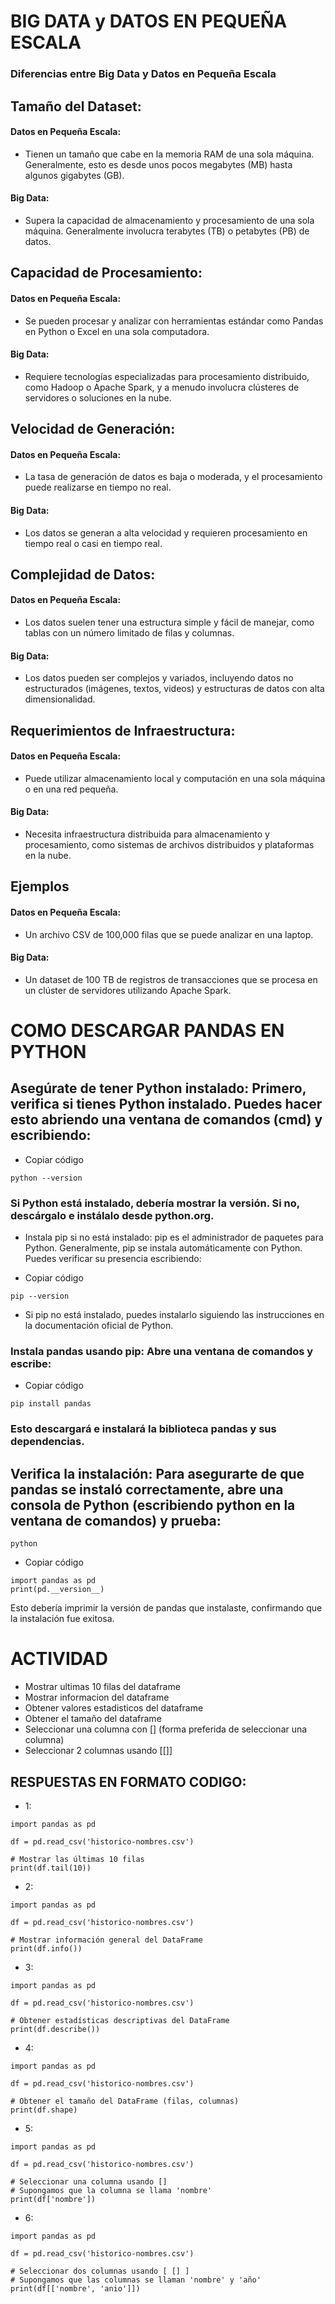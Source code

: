 # BIG DATA y DATOS EN PEQUEÑA ESCALA

### Diferencias entre Big Data y Datos en Pequeña Escala
## Tamaño del Dataset:

#### Datos en Pequeña Escala: 
- Tienen un tamaño que cabe en la memoria RAM de una sola máquina. Generalmente, esto es desde unos pocos megabytes (MB) hasta algunos gigabytes (GB).
#### Big Data: 
- Supera la capacidad de almacenamiento y procesamiento de una sola máquina. Generalmente involucra terabytes (TB) o petabytes (PB) de datos.

## Capacidad de Procesamiento:

#### Datos en Pequeña Escala: 
- Se pueden procesar y analizar con herramientas estándar como Pandas en Python o Excel en una sola computadora.
#### Big Data: 
- Requiere tecnologías especializadas para procesamiento distribuido, como Hadoop o Apache Spark, y a menudo involucra clústeres de servidores o soluciones en la nube.

## Velocidad de Generación:

#### Datos en Pequeña Escala: 
- La tasa de generación de datos es baja o moderada, y el procesamiento puede realizarse en tiempo no real.
#### Big Data: 
- Los datos se generan a alta velocidad y requieren procesamiento en tiempo real o casi en tiempo real.

## Complejidad de Datos:

#### Datos en Pequeña Escala: 
- Los datos suelen tener una estructura simple y fácil de manejar, como tablas con un número limitado de filas y columnas.
#### Big Data: 
- Los datos pueden ser complejos y variados, incluyendo datos no estructurados (imágenes, textos, videos) y estructuras de datos con alta dimensionalidad.

## Requerimientos de Infraestructura:

#### Datos en Pequeña Escala: 
- Puede utilizar almacenamiento local y computación en una sola máquina o en una red pequeña.
#### Big Data: 
- Necesita infraestructura distribuida para almacenamiento y procesamiento, como sistemas de archivos distribuidos y plataformas en la nube.

## Ejemplos
#### Datos en Pequeña Escala: 
- Un archivo CSV de 100,000 filas que se puede analizar en una laptop.
#### Big Data: 
-  Un dataset de 100 TB de registros de transacciones que se procesa en un clúster de servidores utilizando Apache Spark.

# COMO DESCARGAR PANDAS EN PYTHON

## Asegúrate de tener Python instalado: Primero, verifica si tienes Python instalado. Puedes hacer esto abriendo una ventana de comandos (cmd) y escribiendo:


- Copiar código
~~~
python --version
~~~

### Si Python está instalado, debería mostrar la versión. Si no, descárgalo e instálalo desde python.org.

- Instala pip si no está instalado: pip es el administrador de paquetes para Python. Generalmente, pip se instala automáticamente con Python. Puedes verificar su presencia escribiendo:

- Copiar código
~~~
pip --version
~~~

- Si pip no está instalado, puedes instalarlo siguiendo las instrucciones en la documentación oficial de Python.

### Instala pandas usando pip: Abre una ventana de comandos y escribe:

- Copiar código
~~~
pip install pandas
~~~

### Esto descargará e instalará la biblioteca pandas y sus dependencias.

## Verifica la instalación: Para asegurarte de que pandas se instaló correctamente, abre una consola de Python (escribiendo python en la ventana de comandos) y prueba:
~~~
python
~~~

- Copiar código
~~~
import pandas as pd
print(pd.__version__)
~~~
Esto debería imprimir la versión de pandas que instalaste, confirmando que la instalación fue exitosa.

# ACTIVIDAD

 - Mostrar ultimas 10 filas del dataframe
 - Mostrar informacion del dataframe
 - Obtener valores estadisticos del dataframe
 - Obtener el tamaño del dataframe
 - Seleccionar una columna con [] (forma preferida de seleccionar una columna)
 - Seleccionar 2 columnas usando [[]]

## RESPUESTAS EN FORMATO CODIGO:
- 1:
~~~
import pandas as pd

df = pd.read_csv('historico-nombres.csv')

# Mostrar las últimas 10 filas
print(df.tail(10))
~~~

- 2:
~~~
import pandas as pd

df = pd.read_csv('historico-nombres.csv')

# Mostrar información general del DataFrame
print(df.info())
~~~

- 3:
~~~
import pandas as pd

df = pd.read_csv('historico-nombres.csv')

# Obtener estadísticas descriptivas del DataFrame
print(df.describe())
~~~

- 4:
~~~
import pandas as pd

df = pd.read_csv('historico-nombres.csv')

# Obtener el tamaño del DataFrame (filas, columnas)
print(df.shape)
~~~

- 5:
~~~
import pandas as pd

df = pd.read_csv('historico-nombres.csv')

# Seleccionar una columna usando []
# Supongamos que la columna se llama 'nombre'
print(df['nombre'])
~~~

- 6:
~~~
import pandas as pd

df = pd.read_csv('historico-nombres.csv')

# Seleccionar dos columnas usando [ [] ]
# Supongamos que las columnas se llaman 'nombre' y 'año'
print(df[['nombre', 'anio']])
~~~


